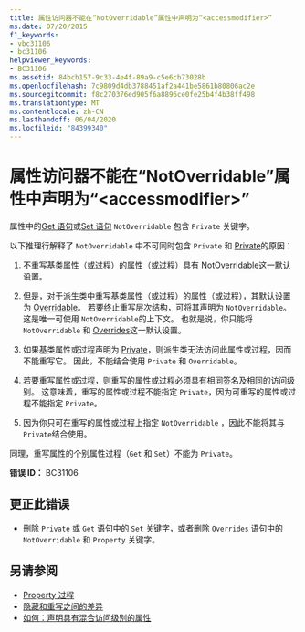 ```yaml
---
title: 属性访问器不能在“NotOverridable”属性中声明为“<accessmodifier>”
ms.date: 07/20/2015
f1_keywords:
- vbc31106
- bc31106
helpviewer_keywords:
- BC31106
ms.assetid: 84bcb157-9c33-4e4f-89a9-c5e6cb73028b
ms.openlocfilehash: 7c9809d4db3788451af2a441be5861b80806ac2e
ms.sourcegitcommit: f8c270376ed905f6a8896ce0fe25b4f4b38ff498
ms.translationtype: MT
ms.contentlocale: zh-CN
ms.lasthandoff: 06/04/2020
ms.locfileid: "84399340"
---
```

# <a name="property-accessors-cannot-be-declared-accessmodifier-in-a-notoverridable-property"></a>属性访问器不能在“NotOverridable”属性中声明为“\<accessmodifier>”
属性中的[Get 语句](../language-reference/statements/get-statement.md)或[Set 语句](../language-reference/statements/set-statement.md) `NotOverridable` 包含 `Private` 关键字。  
  
 以下推理行解释了 `NotOverridable` 中不可同时包含 `Private` 和 [Private](../language-reference/statements/property-statement.md)的原因：  
  
1. 不重写基类属性（或过程）的属性（或过程）具有 [NotOverridable](../language-reference/modifiers/notoverridable.md)这一默认设置。  
  
2. 但是，对于派生类中重写基类属性（或过程）的属性（或过程），其默认设置为 [Overridable](../language-reference/modifiers/overridable.md)。 若要终止重写层次结构，可将其声明为 `NotOverridable`。 这是唯一可使用 `NotOverridable`的上下文。 也就是说，你只能将 `NotOverridable` 和 [Overrides](../language-reference/modifiers/overrides.md)这一默认设置。  
  
3. 如果基类属性或过程声明为 [Private](../language-reference/modifiers/private.md)，则派生类无法访问此属性或过程，因而不能重写它。 因此，不能结合使用 `Private` 和 `Overridable`。  
  
4. 若要重写属性或过程，则重写的属性或过程必须具有相同签名及相同的访问级别。 这意味着，重写的属性或过程不能指定 `Private`，因为可重写的属性或过程不能指定 `Private`。  
  
5. 因为你只可在重写的属性或过程上指定 `NotOverridable` ，因此不能将其与 `Private`结合使用。  
  
 同理，重写属性的个别属性过程（`Get` 和 `Set`）不能为 `Private`。  
  
 **错误 ID：** BC31106  
  
## <a name="to-correct-this-error"></a>更正此错误  
  
- 删除 `Private` 或 `Get` 语句中的 `Set` 关键字，或者删除 `Overrides` 语句中的 `NotOverridable` 和 `Property` 关键字。  
  
## <a name="see-also"></a>另请参阅

- [Property 过程](../programming-guide/language-features/procedures/property-procedures.md)
- [隐藏和重写之间的差异](../programming-guide/language-features/declared-elements/differences-between-shadowing-and-overriding.md)
- [如何：声明具有混合访问级别的属性](../programming-guide/language-features/procedures/how-to-declare-a-property-with-mixed-access-levels.md)

